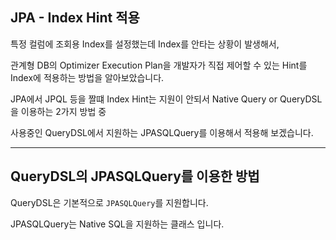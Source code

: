 ## JPA - Index Hint 적용

특정 컬럼에 조회용 Index를 설정했는데 Index를 안타는 상황이 발생해서,

관계형 DB의 Optimizer Execution Plan을 개발자가 직접 제어할 수 있는 Hint를 Index에 적용하는 방법을 알아보았습니다.

JPA에서 JPQL 등을 짤떄 Index Hint는 지원이 안되서 Native Query or QueryDSL을 이용하는 2가지 방법 중

사용중인 QueryDSL에서 지원하는 JPASQLQuery를 이용해서 적용해 보겠습니다.

---
## QueryDSL의 JPASQLQuery를 이용한 방법

QueryDSL은 기본적으로 `JPASQLQuery`를 지원합니다.

JPASQLQuery는 Native SQL을 지원하는 클래스 입니다.

```java

```
